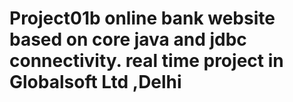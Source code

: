 Project01b 
online bank website based on core java and jdbc connectivity.
real time project in Globalsoft Ltd ,Delhi
=========

